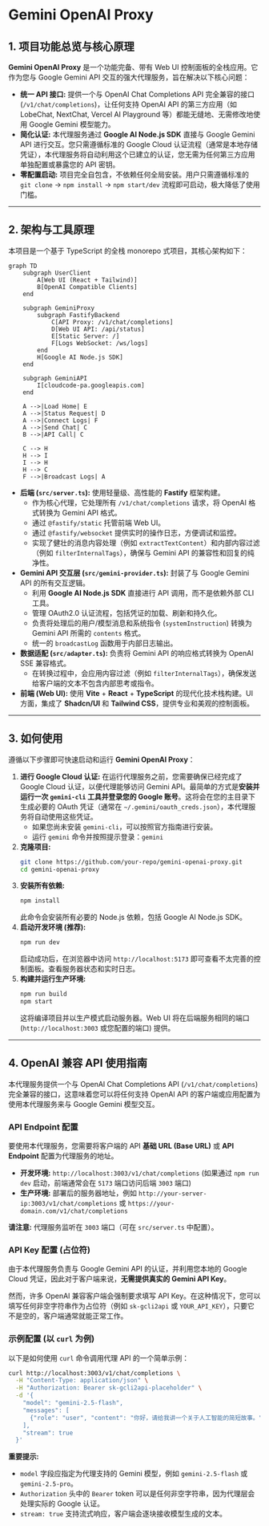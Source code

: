 # Gemini OpenAI Proxy

## 1. 项目功能总览与核心原理

**Gemini OpenAI Proxy** 是一个功能完备、带有 Web UI 控制面板的全栈应用。它作为您与 Google Gemini API 交互的强大代理服务，旨在解决以下核心问题：

-   **统一 API 接口:** 提供一个与 OpenAI Chat Completions API 完全兼容的接口 (`/v1/chat/completions`)，让任何支持 OpenAI API 的第三方应用（如 LobeChat, NextChat, Vercel AI Playground 等）都能无缝地、无需修改地使用 Google Gemini 模型能力。
-   **简化认证:** 本代理服务通过 **Google AI Node.js SDK** 直接与 Google Gemini API 进行交互。您只需遵循标准的 Google Cloud 认证流程（通常是本地存储凭证），本代理服务将自动利用这个已建立的认证，您无需为任何第三方应用单独配置或暴露您的 API 密钥。
-   **零配置启动:** 项目完全自包含，不依赖任何全局安装。用户只需遵循标准的 `git clone` -> `npm install` -> `npm start/dev` 流程即可启动，极大降低了使用门槛。

---

## 2. 架构与工具原理

本项目是一个基于 TypeScript 的全栈 monorepo 式项目，其核心架构如下：

```mermaid
graph TD
    subgraph UserClient
        A[Web UI (React + Tailwind)]
        B[OpenAI Compatible Clients]
    end

    subgraph GeminiProxy
        subgraph FastifyBackend
            C[API Proxy: /v1/chat/completions]
            D[Web UI API: /api/status]
            E[Static Server: /]
            F[Logs WebSocket: /ws/logs]
        end
        H[Google AI Node.js SDK]
    end

    subgraph GeminiAPI
        I[cloudcode-pa.googleapis.com]
    end

    A -->|Load Home| E
    A -->|Status Request| D
    A -->|Connect Logs| F
    A -->|Send Chat| C
    B -->|API Call| C

    C --> H
    H --> I
    I --> H
    H --> C
    F -->|Broadcast Logs| A
```

-   **后端 (`src/server.ts`):** 使用轻量级、高性能的 **Fastify** 框架构建。
    *   作为核心代理，它处理所有 `/v1/chat/completions` 请求，将 OpenAI 格式转换为 Gemini API 格式。
    *   通过 `@fastify/static` 托管前端 Web UI。
    *   通过 `@fastify/websocket` 提供实时的操作日志，方便调试和监控。
    *   实现了健壮的消息内容处理（例如 `extractTextContent`）和内部内容过滤（例如 `filterInternalTags`），确保与 Gemini API 的兼容性和回复的纯净性。
-   **Gemini API 交互层 (`src/gemini-provider.ts`):** 封装了与 Google Gemini API 的所有交互逻辑。
    *   利用 **Google AI Node.js SDK** 直接进行 API 调用，而不是依赖外部 CLI 工具。
    *   管理 OAuth2.0 认证流程，包括凭证的加载、刷新和持久化。
    *   负责将处理后的用户/模型消息和系统指令 (`systemInstruction`) 转换为 Gemini API 所需的 `contents` 格式。
    *   统一的 `broadcastLog` 函数用于内部日志输出。
-   **数据适配 (`src/adapter.ts`):** 负责将 Gemini API 的响应格式转换为 OpenAI SSE 兼容格式。
    *   在转换过程中，会应用内容过滤（例如 `filterInternalTags`），确保发送给客户端的文本不包含内部思考或指令。
-   **前端 (Web UI):** 使用 **Vite** + **React** + **TypeScript** 的现代化技术栈构建。UI 方面，集成了 **Shadcn/UI** 和 **Tailwind CSS**，提供专业和美观的控制面板。

---

## 3. 如何使用

遵循以下步骤即可快速启动和运行 **Gemini OpenAI Proxy**：

1.  **进行 Google Cloud 认证:**
    在运行代理服务之前，您需要确保已经完成了 Google Cloud 认证，以便代理能够访问 Gemini API。最简单的方式是**安装并运行一次 `gemini-cli` 工具并登录您的 Google 账号**。这将会在您的主目录下生成必要的 OAuth 凭证（通常在 `~/.gemini/oauth_creds.json`），本代理服务将自动使用这些凭证。
    *   如果您尚未安装 `gemini-cli`，可以按照官方指南进行安装。
    *   运行 `gemini` 命令并按照提示登录：`gemini`
2.  **克隆项目:**
    ```bash
    git clone https://github.com/your-repo/gemini-openai-proxy.git
    cd gemini-openai-proxy
    ```
3.  **安装所有依赖:**
    ```bash
    npm install
    ```
    此命令会安装所有必要的 Node.js 依赖，包括 Google AI Node.js SDK。
4.  **启动开发环境 (推荐):**
    ```bash
    npm run dev
    ```
    启动成功后，在浏览器中访问 `http://localhost:5173` 即可查看不太完善的控制面板。查看服务器状态和实时日志。
5.  **构建并运行生产环境:**
    ```bash
    npm run build
    npm start
    ```
    这将编译项目并以生产模式启动服务器。Web UI 将在后端服务相同的端口 (`http://localhost:3003` 或您配置的端口) 提供。

---

## 4. OpenAI 兼容 API 使用指南

本代理服务提供一个与 OpenAI Chat Completions API (`/v1/chat/completions`) 完全兼容的接口，这意味着您可以将任何支持 OpenAI API 的客户端或应用配置为使用本代理服务来与 Google Gemini 模型交互。

### API Endpoint 配置

要使用本代理服务，您需要将客户端的 API **基础 URL (Base URL)** 或 **API Endpoint** 配置为代理服务的地址。

*   **开发环境:** `http://localhost:3003/v1/chat/completions` (如果通过 `npm run dev` 启动，前端通常会在 `5173` 端口访问后端 `3003` 端口)
*   **生产环境:** 部署后的服务器地址，例如 `http://your-server-ip:3003/v1/chat/completions` 或 `https://your-domain.com/v1/chat/completions`

**请注意:** 代理服务监听在 `3003` 端口（可在 `src/server.ts` 中配置）。

### API Key 配置 (占位符)

由于本代理服务负责与 Google Gemini API 的认证，并利用您本地的 Google Cloud 凭证，因此对于客户端来说，**无需提供真实的 Gemini API Key**。

然而，许多 OpenAI 兼容客户端会强制要求填写 API Key。在这种情况下，您可以填写任何非空字符串作为占位符（例如 `sk-gcli2api` 或 `YOUR_API_KEY`），只要它不是空的，客户端通常就能正常工作。

### 示例配置 (以 `curl` 为例)

以下是如何使用 `curl` 命令调用代理 API 的一个简单示例：

```bash
curl http://localhost:3003/v1/chat/completions \
  -H "Content-Type: application/json" \
  -H "Authorization: Bearer sk-gcli2api-placeholder" \
  -d '{
    "model": "gemini-2.5-flash",
    "messages": [
      {"role": "user", "content": "你好，请给我讲一个关于人工智能的简短故事。"}
    ],
    "stream": true
  }'
```

**重要提示:**
*   `model` 字段应指定为代理支持的 Gemini 模型，例如 `gemini-2.5-flash` 或 `gemini-2.5-pro`。
*   `Authorization` 头中的 `Bearer` token 可以是任何非空字符串，因为代理层会处理实际的 Google 认证。
*   `stream: true` 支持流式响应，客户端会逐块接收模型生成的文本。
